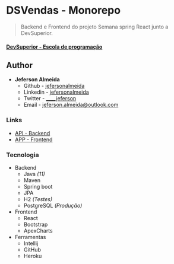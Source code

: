 # DSVendas - Monorepo
> Backend e Frontend do projeto Semana spring React junto a DevSuperior.

#### [DevSuperior - Escola de programação](https://devsuperior.com.br/)

## Author

- **Jeferson Almeida**
    - Github - [jefersonalmeida](https://github.com/jefersonalmeida)
    - Linkedin - [jefersonalmeida](https://www.linkedin.com/in/jefersonalmeida/)
    - Twitter - [____jeferson](https://twitter.com/____jeferson)
    - Email - [jeferson.almeida@outlook.com](mailto://jeferson.almeida@outlook.com)

### Links

- [API - Backend](https://sds-jeferson.herokuapp.com)
- [APP - Frontend](https://dsvendas-jeferson.netlify.app)

### Tecnologia
- Backend
  - Java *(11)*
  - Maven
  - Spring boot
  - JPA
  - H2 *(Testes)*
  - PostgreSQL *(Produção)*
- Frontend
  - React
  - Bootstrap
  - ApexCharts
- Ferramentas
  - Intellij 
  - GitHub
  - Heroku

